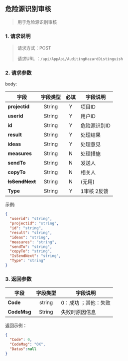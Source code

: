 ## 危险源识别审核

> 用于危险源识别审核

### 1. 请求说明

> 请求方式：POST
>
> 请求URL ：`/api/AppApi/AuditingHazardDistinguish`

### 2. 请求参数

body:

| 字段               | 字段类型 | 必填 | 字段说明     |
| ------------------ | :------: | :--: | ------------ |
| **projectid**      |  String  |  Y   | 项目ID       |
| **userid**         |  String  |  Y   | 用户ID       |
| **id**             |  String  |  Y   | 危险源识别ID |
| **result**         |  String  |  Y   | 处理结果     |
| **ideas**          |  String  |  Y   | 处理意见     |
| **measures**       |  String  |  N   | 处理措施     |
| **sendTo**         |  String  |  N   | 发送人       |
| **copyTo**         |  String  |  N   | 相关人       |
| ~~**IsSendNext**~~ |  String  |  N   | (无用)       |
| **Type**           |  String  |  Y   | 1审核  2反馈 |

示例:

```json
{
  "userid": "string",
  "projectid": "string",
  "id": "string",
  "result": "string",
  "ideas": "string",
  "measures": "string",
  "sendTo": "string",
  "copyTo": "string",
  "IsSendNext": "string",
  "Type": "string"
}
```

### 3. 返回参数

| 字段        | 字段类型 | 字段说明             |
| ----------- | :------: | -------------------- |
| **Code**    |  string  | 0：成功 ；其他：失败 |
| **CodeMsg** |  String  | 失败时原因信息       |

返回示例：

```json
{
  "Code": 0,
  "CodeMsg": "OK",
  "Datas":null
}
```